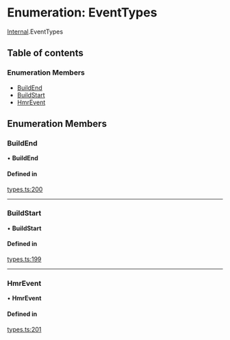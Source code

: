 # Enumeration: EventTypes

[Internal](../modules/Internal.md).EventTypes

## Table of contents

### Enumeration Members

- [BuildEnd](./Internal.EventTypes.md#buildend)
- [BuildStart](./Internal.EventTypes.md#buildstart)
- [HmrEvent](./Internal.EventTypes.md#hmrevent)

## Enumeration Members

### BuildEnd

• **BuildEnd**

#### Defined in

[types.ts:200](https://github.com/callstack/repack/blob/1d9a1bb/packages/dev-server/src/types.ts#L200)

___

### BuildStart

• **BuildStart**

#### Defined in

[types.ts:199](https://github.com/callstack/repack/blob/1d9a1bb/packages/dev-server/src/types.ts#L199)

___

### HmrEvent

• **HmrEvent**

#### Defined in

[types.ts:201](https://github.com/callstack/repack/blob/1d9a1bb/packages/dev-server/src/types.ts#L201)
